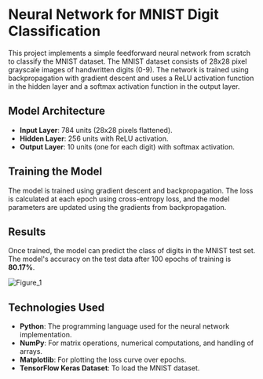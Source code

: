 # Neural Network for MNIST Digit Classification

This project implements a simple feedforward neural network from scratch to classify the MNIST dataset. The MNIST dataset consists of 28x28 pixel grayscale images of handwritten digits (0-9). The network is trained using backpropagation with gradient descent and uses a ReLU activation function in the hidden layer and a softmax activation function in the output layer.


## Model Architecture

- **Input Layer**: 784 units (28x28 pixels flattened).
- **Hidden Layer**: 256 units with ReLU activation.
- **Output Layer**: 10 units (one for each digit) with softmax activation.


## Training the Model

The model is trained using gradient descent and backpropagation. The loss is calculated at each epoch using cross-entropy loss, and the model parameters are updated using the gradients from backpropagation.


## Results

Once trained, the model can predict the class of digits in the MNIST test set. The model's accuracy on the test data after 100 epochs of training is **80.17%**.

![Figure_1](https://github.com/user-attachments/assets/a5e8ddd3-917e-4181-947f-16640241874d)


## Technologies Used

- **Python**: The programming language used for the neural network implementation.
- **NumPy**: For matrix operations, numerical computations, and handling of arrays.
- **Matplotlib**: For plotting the loss curve over epochs.
- **TensorFlow Keras Dataset**: To load the MNIST dataset.
